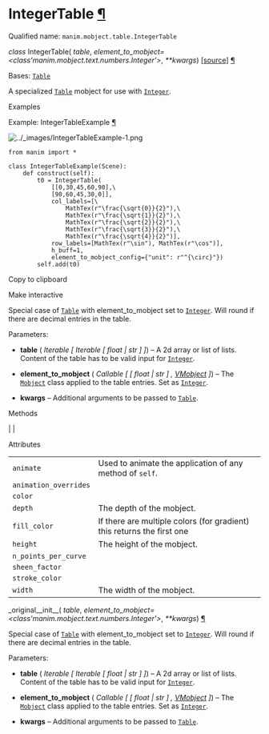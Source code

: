 # IntegerTable [¶](https://docs.manim.community/en/stable/reference/manim.mobject.table.IntegerTable.html\#integertable "Link to this heading")

Qualified name: `manim.mobject.table.IntegerTable`

_class_ IntegerTable( _table_, _element\_to\_mobject=<class'manim.mobject.text.numbers.Integer'>_, _\*\*kwargs_) [\[source\]](https://docs.manim.community/en/stable/_modules/manim/mobject/table.html#IntegerTable) [¶](https://docs.manim.community/en/stable/reference/manim.mobject.table.IntegerTable.html#manim.mobject.table.IntegerTable "Link to this definition")

Bases: [`Table`](https://docs.manim.community/en/stable/reference/manim.mobject.table.Table.html#manim.mobject.table.Table "manim.mobject.table.Table")

A specialized [`Table`](https://docs.manim.community/en/stable/reference/manim.mobject.table.Table.html#manim.mobject.table.Table "manim.mobject.table.Table") mobject for use with [`Integer`](https://docs.manim.community/en/stable/reference/manim.mobject.text.numbers.Integer.html#manim.mobject.text.numbers.Integer "manim.mobject.text.numbers.Integer").

Examples

Example: IntegerTableExample [¶](https://docs.manim.community/en/stable/reference/manim.mobject.table.IntegerTable.html#integertableexample)

![../_images/IntegerTableExample-1.png](https://docs.manim.community/en/stable/_images/IntegerTableExample-1.png)

```
from manim import *

class IntegerTableExample(Scene):
    def construct(self):
        t0 = IntegerTable(
            [[0,30,45,60,90],\
            [90,60,45,30,0]],
            col_labels=[\
                MathTex(r"\frac{\sqrt{0}}{2}"),\
                MathTex(r"\frac{\sqrt{1}}{2}"),\
                MathTex(r"\frac{\sqrt{2}}{2}"),\
                MathTex(r"\frac{\sqrt{3}}{2}"),\
                MathTex(r"\frac{\sqrt{4}}{2}")],
            row_labels=[MathTex(r"\sin"), MathTex(r"\cos")],
            h_buff=1,
            element_to_mobject_config={"unit": r"^{\circ}"})
        self.add(t0)

```

Copy to clipboard

Make interactive

Special case of [`Table`](https://docs.manim.community/en/stable/reference/manim.mobject.table.Table.html#manim.mobject.table.Table "manim.mobject.table.Table") with element\_to\_mobject set to [`Integer`](https://docs.manim.community/en/stable/reference/manim.mobject.text.numbers.Integer.html#manim.mobject.text.numbers.Integer "manim.mobject.text.numbers.Integer").
Will round if there are decimal entries in the table.

Parameters:

- **table** ( _Iterable_ _\[_ _Iterable_ _\[_ _float_ _\|_ _str_ _\]_ _\]_) – A 2d array or list of lists. Content of the table has to be valid input
for [`Integer`](https://docs.manim.community/en/stable/reference/manim.mobject.text.numbers.Integer.html#manim.mobject.text.numbers.Integer "manim.mobject.text.numbers.Integer").

- **element\_to\_mobject** ( _Callable_ _\[_ _\[_ _float_ _\|_ _str_ _\]_ _,_ [_VMobject_](https://docs.manim.community/en/stable/reference/manim.mobject.types.vectorized_mobject.VMobject.html#manim.mobject.types.vectorized_mobject.VMobject "manim.mobject.types.vectorized_mobject.VMobject") _\]_) – The [`Mobject`](https://docs.manim.community/en/stable/reference/manim.mobject.mobject.Mobject.html#manim.mobject.mobject.Mobject "manim.mobject.mobject.Mobject") class applied to the table entries. Set as [`Integer`](https://docs.manim.community/en/stable/reference/manim.mobject.text.numbers.Integer.html#manim.mobject.text.numbers.Integer "manim.mobject.text.numbers.Integer").

- **kwargs** – Additional arguments to be passed to [`Table`](https://docs.manim.community/en/stable/reference/manim.mobject.table.Table.html#manim.mobject.table.Table "manim.mobject.table.Table").


Methods

|
|

Attributes

|     |     |
| --- | --- |
| `animate` | Used to animate the application of any method of `self`. |
| `animation_overrides` |  |
| `color` |  |
| `depth` | The depth of the mobject. |
| `fill_color` | If there are multiple colors (for gradient) this returns the first one |
| `height` | The height of the mobject. |
| `n_points_per_curve` |  |
| `sheen_factor` |  |
| `stroke_color` |  |
| `width` | The width of the mobject. |

\_original\_\_init\_\_( _table_, _element\_to\_mobject=<class'manim.mobject.text.numbers.Integer'>_, _\*\*kwargs_) [¶](https://docs.manim.community/en/stable/reference/manim.mobject.table.IntegerTable.html#manim.mobject.table.IntegerTable._original__init__ "Link to this definition")

Special case of [`Table`](https://docs.manim.community/en/stable/reference/manim.mobject.table.Table.html#manim.mobject.table.Table "manim.mobject.table.Table") with element\_to\_mobject set to [`Integer`](https://docs.manim.community/en/stable/reference/manim.mobject.text.numbers.Integer.html#manim.mobject.text.numbers.Integer "manim.mobject.text.numbers.Integer").
Will round if there are decimal entries in the table.

Parameters:

- **table** ( _Iterable_ _\[_ _Iterable_ _\[_ _float_ _\|_ _str_ _\]_ _\]_) – A 2d array or list of lists. Content of the table has to be valid input
for [`Integer`](https://docs.manim.community/en/stable/reference/manim.mobject.text.numbers.Integer.html#manim.mobject.text.numbers.Integer "manim.mobject.text.numbers.Integer").

- **element\_to\_mobject** ( _Callable_ _\[_ _\[_ _float_ _\|_ _str_ _\]_ _,_ [_VMobject_](https://docs.manim.community/en/stable/reference/manim.mobject.types.vectorized_mobject.VMobject.html#manim.mobject.types.vectorized_mobject.VMobject "manim.mobject.types.vectorized_mobject.VMobject") _\]_) – The [`Mobject`](https://docs.manim.community/en/stable/reference/manim.mobject.mobject.Mobject.html#manim.mobject.mobject.Mobject "manim.mobject.mobject.Mobject") class applied to the table entries. Set as [`Integer`](https://docs.manim.community/en/stable/reference/manim.mobject.text.numbers.Integer.html#manim.mobject.text.numbers.Integer "manim.mobject.text.numbers.Integer").

- **kwargs** – Additional arguments to be passed to [`Table`](https://docs.manim.community/en/stable/reference/manim.mobject.table.Table.html#manim.mobject.table.Table "manim.mobject.table.Table").